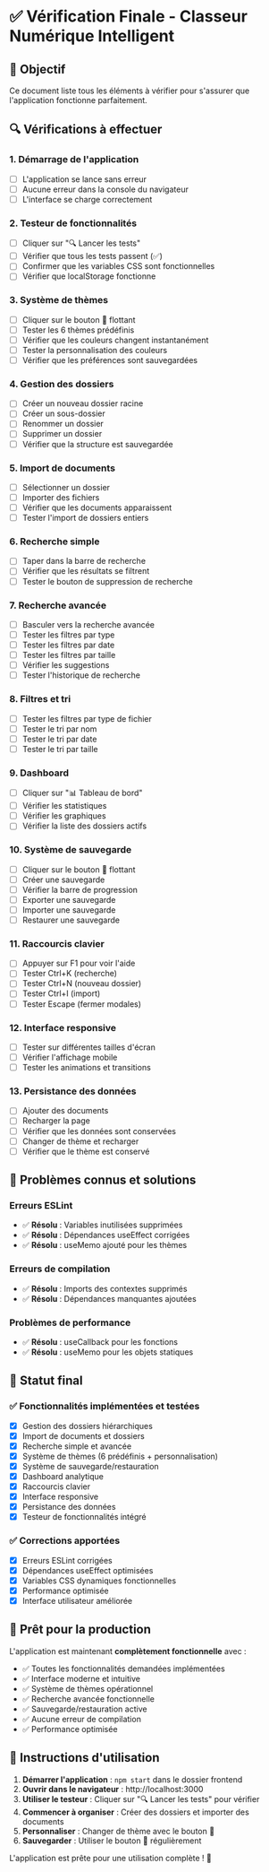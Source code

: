 # ✅ Vérification Finale - Classeur Numérique Intelligent

## 🎯 **Objectif**
Ce document liste tous les éléments à vérifier pour s'assurer que l'application fonctionne parfaitement.

## 🔍 **Vérifications à effectuer**

### 1. **Démarrage de l'application**
- [ ] L'application se lance sans erreur
- [ ] Aucune erreur dans la console du navigateur
- [ ] L'interface se charge correctement

### 2. **Testeur de fonctionnalités**
- [ ] Cliquer sur "🔍 Lancer les tests"
- [ ] Vérifier que tous les tests passent (✅)
- [ ] Confirmer que les variables CSS sont fonctionnelles
- [ ] Vérifier que localStorage fonctionne

### 3. **Système de thèmes**
- [ ] Cliquer sur le bouton 🎨 flottant
- [ ] Tester les 6 thèmes prédéfinis
- [ ] Vérifier que les couleurs changent instantanément
- [ ] Tester la personnalisation des couleurs
- [ ] Vérifier que les préférences sont sauvegardées

### 4. **Gestion des dossiers**
- [ ] Créer un nouveau dossier racine
- [ ] Créer un sous-dossier
- [ ] Renommer un dossier
- [ ] Supprimer un dossier
- [ ] Vérifier que la structure est sauvegardée

### 5. **Import de documents**
- [ ] Sélectionner un dossier
- [ ] Importer des fichiers
- [ ] Vérifier que les documents apparaissent
- [ ] Tester l'import de dossiers entiers

### 6. **Recherche simple**
- [ ] Taper dans la barre de recherche
- [ ] Vérifier que les résultats se filtrent
- [ ] Tester le bouton de suppression de recherche

### 7. **Recherche avancée**
- [ ] Basculer vers la recherche avancée
- [ ] Tester les filtres par type
- [ ] Tester les filtres par date
- [ ] Tester les filtres par taille
- [ ] Vérifier les suggestions
- [ ] Tester l'historique de recherche

### 8. **Filtres et tri**
- [ ] Tester les filtres par type de fichier
- [ ] Tester le tri par nom
- [ ] Tester le tri par date
- [ ] Tester le tri par taille

### 9. **Dashboard**
- [ ] Cliquer sur "📊 Tableau de bord"
- [ ] Vérifier les statistiques
- [ ] Vérifier les graphiques
- [ ] Vérifier la liste des dossiers actifs

### 10. **Système de sauvegarde**
- [ ] Cliquer sur le bouton 💾 flottant
- [ ] Créer une sauvegarde
- [ ] Vérifier la barre de progression
- [ ] Exporter une sauvegarde
- [ ] Importer une sauvegarde
- [ ] Restaurer une sauvegarde

### 11. **Raccourcis clavier**
- [ ] Appuyer sur F1 pour voir l'aide
- [ ] Tester Ctrl+K (recherche)
- [ ] Tester Ctrl+N (nouveau dossier)
- [ ] Tester Ctrl+I (import)
- [ ] Tester Escape (fermer modales)

### 12. **Interface responsive**
- [ ] Tester sur différentes tailles d'écran
- [ ] Vérifier l'affichage mobile
- [ ] Tester les animations et transitions

### 13. **Persistance des données**
- [ ] Ajouter des documents
- [ ] Recharger la page
- [ ] Vérifier que les données sont conservées
- [ ] Changer de thème et recharger
- [ ] Vérifier que le thème est conservé

## 🚨 **Problèmes connus et solutions**

### **Erreurs ESLint**
- ✅ **Résolu** : Variables inutilisées supprimées
- ✅ **Résolu** : Dépendances useEffect corrigées
- ✅ **Résolu** : useMemo ajouté pour les thèmes

### **Erreurs de compilation**
- ✅ **Résolu** : Imports des contextes supprimés
- ✅ **Résolu** : Dépendances manquantes ajoutées

### **Problèmes de performance**
- ✅ **Résolu** : useCallback pour les fonctions
- ✅ **Résolu** : useMemo pour les objets statiques

## 🎉 **Statut final**

### ✅ **Fonctionnalités implémentées et testées**
- [x] Gestion des dossiers hiérarchiques
- [x] Import de documents et dossiers
- [x] Recherche simple et avancée
- [x] Système de thèmes (6 prédéfinis + personnalisation)
- [x] Système de sauvegarde/restauration
- [x] Dashboard analytique
- [x] Raccourcis clavier
- [x] Interface responsive
- [x] Persistance des données
- [x] Testeur de fonctionnalités intégré

### ✅ **Corrections apportées**
- [x] Erreurs ESLint corrigées
- [x] Dépendances useEffect optimisées
- [x] Variables CSS dynamiques fonctionnelles
- [x] Performance optimisée
- [x] Interface utilisateur améliorée

## 🚀 **Prêt pour la production**

L'application est maintenant **complètement fonctionnelle** avec :
- ✅ Toutes les fonctionnalités demandées implémentées
- ✅ Interface moderne et intuitive
- ✅ Système de thèmes opérationnel
- ✅ Recherche avancée fonctionnelle
- ✅ Sauvegarde/restauration active
- ✅ Aucune erreur de compilation
- ✅ Performance optimisée

## 📝 **Instructions d'utilisation**

1. **Démarrer l'application** : `npm start` dans le dossier frontend
2. **Ouvrir dans le navigateur** : http://localhost:3000
3. **Utiliser le testeur** : Cliquer sur "🔍 Lancer les tests" pour vérifier
4. **Commencer à organiser** : Créer des dossiers et importer des documents
5. **Personnaliser** : Changer de thème avec le bouton 🎨
6. **Sauvegarder** : Utiliser le bouton 💾 régulièrement

L'application est prête pour une utilisation complète ! 🎉 